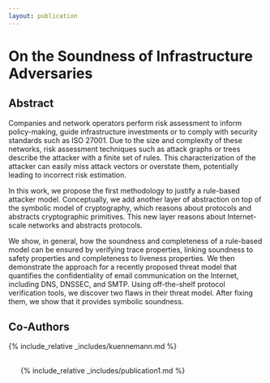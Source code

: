 ```yaml
---
layout: publication
---
```

# On the Soundness of Infrastructure Adversaries



<h2> Abstract </h2>

Companies and network operators perform risk
assessment to inform policy-making, guide infrastructure investments
 or to comply with security standards such as ISO 27001.
Due to the size and complexity of these networks, risk assessment
techniques such as attack graphs or trees describe the attacker
with a finite set of rules. This characterization of the attacker can
easily miss attack vectors or overstate them, potentially leading
to incorrect risk estimation.

In this work, we propose the first methodology to justify a
rule-based attacker model. Conceptually, we add another layer
of abstraction on top of the symbolic model of cryptography,
which reasons about protocols and abstracts cryptographic primitives. 
This new layer reasons about Internet-scale networks and
abstracts protocols.

We show, in general, how the soundness and completeness of
a rule-based model can be ensured by verifying trace properties,
linking soundness to safety properties and completeness to liveness properties. 
We then demonstrate the approach for a recently
proposed threat model that quantifies the confidentiality of email
communication on the Internet, including DNS, DNSSEC, and
SMTP. Using off-the-shelf protocol verification tools, we discover
two flaws in their threat model. After fixing them, we show that
it provides symbolic soundness.

<h2> Co-Authors </h2>

<div class="coolcontainer">
{% include_relative _includes/kuennemann.md %}
</div>
<br>
<div class="publications">
<ol class="bibliography">

{% include_relative _includes/publication1.md %}
<br>
</ol>
</div>